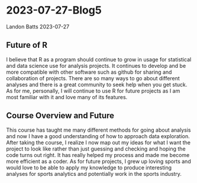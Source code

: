 2023-07-27-Blog5
================
Landon Batts
2023-07-27

## Future of R

I believe that R as a program should continue to grow in usage for
statistical and data science use for analysis projects. It continues to
develop and be more compatible with other software such as github for
sharing and collaboration of projects. There are so many ways to go
about different analyses and there is a great community to seek help
when you get stuck. As for me, personally, I will continue to use R for
future projects as I am most familiar with it and love many of its
features.

## Course Overview and Future

This course has taught me many different methods for going about
analysis and now I have a good understanding of how to approach data
exploration. After taking the course, I realize I now map out my ideas
for what I want the project to look like rather than just guessing and
checking and hoping the code turns out right. It has really helped my
process and made me become more efficient as a coder. As for future
projects, I grew up loving sports and would love to be able to apply my
knowledge to produce interesting analyses for sports analytics and
potentially work in the sports industry.
